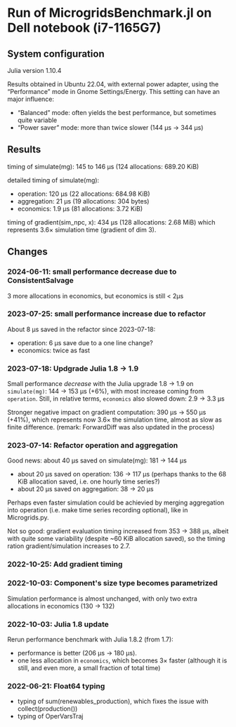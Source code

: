# Run of MicrogridsBenchmark.jl on Dell notebook (i7-1165G7)

## System configuration

Julia version 1.10.4

Results obtained in Ubuntu 22.04, with external power adapter,
using the “Performance” mode in Gnome Settings/Energy.
This setting can have an major influence:
- “Balanced” mode: often yields the best performance, but sometimes quite variable
- “Power saver” mode: more than twice slower (144 µs → 344 µs)

## Results

timing of simulate(mg):  145 to 146 μs (124 allocations: 689.20 KiB)

detailed timing of simulate(mg):
- operation:  120    μs (22 allocations: 684.98 KiB)
- aggregation: 21  μs (19 allocations: 304 bytes)
- economics:    1.9 μs (81 allocations: 3.72 KiB)

timing of gradient(sim_npc, x):  434 μs (128 allocations: 2.68 MiB)
which represents 3.6× simulation time (gradient of dim 3).

## Changes

### 2024-06-11: small performance decrease due to ConsistentSalvage

3 more allocations in economics, but economics is still < 2µs

### 2023-07-25: small performance increase due to refactor

About 8 µs saved in the refactor since 2023-07-18:
- operation: 6 µs save due to a one line change?
- economics: twice as fast

### 2023-07-18: Updgrade Julia 1.8 → 1.9

Small performance *decrease* with the Julia upgrade 1.8 → 1.9
on `simulate(mg)`: 144 → 153 µs (+6%),
with most increase coming from `operation`.
Still, in relative terms, `economics` also slowed down: 2.9 → 3.3 µs

Stronger negative impact on gradient computation: 390 µs → 550 µs (+41%),
which represents now 3.6× the simulation time, almost as slow as finite difference.
(remark: ForwardDiff was also updated in the process)

### 2023-07-14: Refactor operation and aggregation

Good news: about 40 µs saved on simulate(mg): 181 → 144 µs
- about 20 µs saved on operation: 136 → 117 µs
  (perhaps thanks to the 68 KiB allocation saved, i.e. one hourly time series?)
- about 20 µs saved on aggregation: 38 → 20 µs

Perhaps even faster simulation could be achievied by merging aggregation
into operation (i.e. make time series recording optional), like in Microgrids.py.

Not so good: gradient evaluation timing increased from 353 → 388 µs,
albeit with quite some variability (despite ~60 KiB allocation saved),
so the timing ration gradient/simulation increases to 2.7.

### 2022-10-25: Add gradient timing

### 2022-10-03: Component's size type becomes parametrized

Simulation performance is almost unchanged,
with only two extra allocations in economics (130 → 132)

### 2022-10-03: Julia 1.8 update

Rerun performance benchmark with Julia 1.8.2 (from 1.7):
- performance is better (206 µs → 180 µs).
- one less allocation in `economics`, which becomes 3× faster (although it is still, and even more, a small fraction of total time)

### 2022-06-21: Float64 typing

- typing of sum(renewables_production), which fixes the issue with collect(production())
- typing of OperVarsTraj

